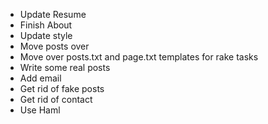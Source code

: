 - Update Resume
- Finish About
- Update style
- Move posts over
- Move over posts.txt and page.txt templates for rake tasks
- Write some real posts
- Add email
- Get rid of fake posts
- Get rid of contact
- Use Haml
